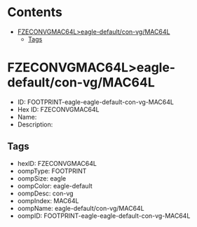 



Contents
========

* [FZECONVGMAC64L>eagle-default/con-vg/MAC64L](#fzeconvgmac64leagle-defaultcon-vgmac64l)
	* [Tags](#tags)

# FZECONVGMAC64L>eagle-default/con-vg/MAC64L

- ID: FOOTPRINT-eagle-eagle-default-con-vg-MAC64L
- Hex ID: FZECONVGMAC64L
- Name: 
- Description: 

## Tags

- hexID: FZECONVGMAC64L
- oompType: FOOTPRINT
- oompSize: eagle
- oompColor: eagle-default
- oompDesc: con-vg
- oompIndex: MAC64L
- oompName: eagle-default/con-vg/MAC64L
- oompID: FOOTPRINT-eagle-eagle-default-con-vg-MAC64L
